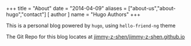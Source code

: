 +++
title = "About"
date = "2014-04-09"
aliases = ["about-us","about-hugo","contact"]
[ author ]
  name = "Hugo Authors"
+++

This is a personal blog powered by `hugo`, using `hello-friend-ng` theme

The Git Repo for this blog locates at [jimmy-z-shen/jimmy-z-shen.github.io](https://github.com/jimmy-z-shen/jimmy-z-shen.github.io)